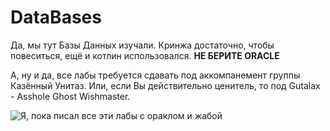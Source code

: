 # DataBases

Да, мы тут Базы Данных изучали. Кринжа достаточно, чтобы повеситься, ещё и котлин использовался.
**НЕ БЕРИТЕ ORACLE**

А, ну и да, все лабы требуется сдавать под аккомпанемент группы Казённый Унитаз. Или, если Вы действительно ценитель, то под Gutalax - Asshole Ghost Wishmaster.

![Я, пока писал все эти лабы с ораклом и жабой](https://sun9-34.userapi.com/impg/iwQKil5xRH26JWBZf05PDxabBRIe03oEXWmZBA/kd58izSXe2M.jpg?size=857x443&quality=96&proxy=1&sign=4961d2a9e98cb6cf9b1793b56d06c2b3&type=album)
